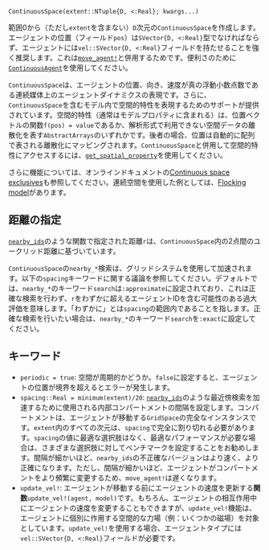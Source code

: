 ```
ContinuousSpace(extent::NTuple{D, <:Real}; kwargs...)
```

範囲0から（ただし`extent`を含まない）`D`次元の`ContinuousSpace`を作成します。エージェントの位置（フィールド`pos`）は`SVector{D, <:Real}`型でなければならず、エージェントには`vel::SVector{D, <:Real}`フィールドを持たせることを強く推奨します。これは[`move_agent!`](@ref)と併用するためです。便利さのために[`ContinuousAgent`](@ref)を使用してください。

`ContinuousSpace`は、エージェントの位置、向き、速度が真の浮動小数点数である連続媒体上のエージェントダイナミクスの表現です。さらに、`ContinuousSpace`を含むモデル内で空間的特性を表現するためのサポートが提供されています。空間的特性（通常はモデルプロパティに含まれる）は、位置ベクトルの関数`f(pos) = value`であるか、解析形式で利用できない空間データの離散化を表す`AbstractArrays`のいずれかです。後者の場合、位置は自動的に配列で表される離散化にマッピングされます。`ContinuousSpace`と併用して空間的特性にアクセスするには、[`get_spatial_property`](@ref)を使用してください。

さらに機能については、オンラインドキュメントの[Continuous space exclusives](@ref)も参照してください。連続空間を使用した例としては、[Flocking model](@ref)があります。

## 距離の指定

[`nearby_ids`](@ref)のような関数で指定された距離`r`は、`ContinuousSpace`内の2点間のユークリッド距離に基づいています。

`ContinuousSpace`の`nearby_*`検索は、グリッドシステムを使用して加速されます。以下の`spacing`キーワードに関する議論を参照してください。デフォルトでは、`nearby_*`のキーワード`search`は`:approximate`に設定されており、これは正確な検索を行わず、`r`をわずかに超えるエージェントIDを含む可能性のある過大評価を意味します。「わずかに」とは`spacing`の範囲内であることを指します。正確な検索を行いたい場合は、`nearby_*`のキーワード`search`を`:exact`に設定してください。

## キーワード

  * `periodic = true`: 空間が周期的かどうか。`false`に設定すると、エージェントの位置が境界を超えるとエラーが発生します。
  * `spacing::Real = minimum(extent)/20`: [`nearby_ids`](@ref)のような最近傍検索を加速するために使用される内部コンパートメントの間隔を設定します。コンパートメントは、エージェントが移動する`GridSpace`の完全なインスタンスです。`extent`内のすべての次元は、`spacing`で完全に割り切れる必要があります。`spacing`の値に最適な選択肢はなく、最適なパフォーマンスが必要な場合は、さまざまな選択肢に対してベンチマークを設定することをお勧めします。間隔が細かいほど、`nearby_ids`の不正確なバージョンはより速く、より正確になります。ただし、間隔が細かいほど、エージェントがコンパートメントをより頻繁に変更するため、`move_agent!`は遅くなります。
  * `update_vel!`: エージェントが移動する前にエージェントの速度を更新する**関数**`update_vel!(agent, model)`です。もちろん、エージェントの相互作用中にエージェントの速度を変更することもできますが、`update_vel!`機能は、エージェントに個別に作用する空間的な力場（例：いくつかの磁場）を対象としています。`update_vel!`を使用する場合、エージェントタイプには`vel::SVector{D, <:Real}`フィールドが必要です。
